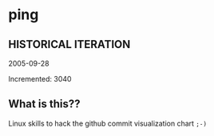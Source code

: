 # ping

## HISTORICAL ITERATION
2005-09-28

Incremented: 3040

## What is this?? 
Linux skills to hack the github commit visualization chart `;-)`
